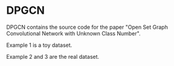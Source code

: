 # DPGCN
DPGCN contains the source code for the paper "Open Set Graph Convolutional Network with Unknown Class Number".

Example 1 is a toy dataset.

Example 2 and 3 are the real dataset.
